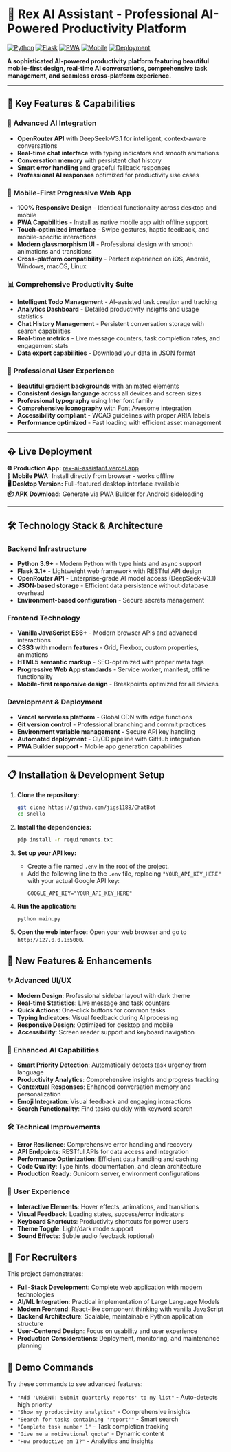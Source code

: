 # 🤖 Rex AI Assistant - Professional AI-Powered Productivity Platform

[![Python](https://img.shields.io/badge/Python-3.9+-blue.svg)](https://www.python.org/downloads/)
[![Flask](https://img.shields.io/badge/Flask-3.1+-green.svg)](https://flask.palletsprojects.com/)
[![PWA](https://img.shields.io/badge/PWA-Ready-purple.svg)](https://web.dev/progressive-web-apps/)
[![Mobile](https://img.shields.io/badge/Mobile-Responsive-orange.svg)](https://developer.mozilla.org/en-US/docs/Web/Progressive_web_apps)
[![Deployment](https://img.shields.io/badge/Deployed-Vercel-black.svg)](https://vercel.com)

**A sophisticated AI-powered productivity platform featuring beautiful mobile-first design, real-time AI conversations, comprehensive task management, and seamless cross-platform experience.**

---

## 🌟 **Key Features & Capabilities**

### 🤖 **Advanced AI Integration**
- **OpenRouter API** with DeepSeek-V3.1 for intelligent, context-aware conversations
- **Real-time chat interface** with typing indicators and smooth animations
- **Conversation memory** with persistent chat history
- **Smart error handling** and graceful fallback responses
- **Professional AI responses** optimized for productivity use cases

### 📱 **Mobile-First Progressive Web App**
- **100% Responsive Design** - Identical functionality across desktop and mobile
- **PWA Capabilities** - Install as native mobile app with offline support
- **Touch-optimized interface** - Swipe gestures, haptic feedback, and mobile-specific interactions
- **Modern glassmorphism UI** - Professional design with smooth animations and transitions
- **Cross-platform compatibility** - Perfect experience on iOS, Android, Windows, macOS, Linux

### 📊 **Comprehensive Productivity Suite**
- **Intelligent Todo Management** - AI-assisted task creation and tracking
- **Analytics Dashboard** - Detailed productivity insights and usage statistics
- **Chat History Management** - Persistent conversation storage with search capabilities
- **Real-time metrics** - Live message counters, task completion rates, and engagement stats
- **Data export capabilities** - Download your data in JSON format

### 🎨 **Professional User Experience**
- **Beautiful gradient backgrounds** with animated elements
- **Consistent design language** across all devices and screen sizes
- **Professional typography** using Inter font family
- **Comprehensive iconography** with Font Awesome integration
- **Accessibility compliant** - WCAG guidelines with proper ARIA labels
- **Performance optimized** - Fast loading with efficient asset management

---

## � **Live Deployment**

**🌐 Production App:** [rex-ai-assistant.vercel.app](https://rex-ai-assistant.vercel.app)  
**📱 Mobile PWA:** Install directly from browser - works offline  
**🖥️ Desktop Version:** Full-featured desktop interface available  
**📦 APK Download:** Generate via PWA Builder for Android sideloading

---

## 🛠️ **Technology Stack & Architecture**

### **Backend Infrastructure**
- **Python 3.9+** - Modern Python with type hints and async support
- **Flask 3.1+** - Lightweight web framework with RESTful API design
- **OpenRouter API** - Enterprise-grade AI model access (DeepSeek-V3.1)
- **JSON-based storage** - Efficient data persistence without database overhead
- **Environment-based configuration** - Secure secrets management

### **Frontend Technology**
- **Vanilla JavaScript ES6+** - Modern browser APIs and advanced interactions
- **CSS3 with modern features** - Grid, Flexbox, custom properties, animations
- **HTML5 semantic markup** - SEO-optimized with proper meta tags
- **Progressive Web App standards** - Service worker, manifest, offline functionality
- **Mobile-first responsive design** - Breakpoints optimized for all devices

### **Development & Deployment**
- **Vercel serverless platform** - Global CDN with edge functions
- **Git version control** - Professional branching and commit practices
- **Environment variable management** - Secure API key handling
- **Automated deployment** - CI/CD pipeline with GitHub integration
- **PWA Builder support** - Mobile app generation capabilities

---

## 📋 **Installation & Development Setup**

1.  **Clone the repository:**
    ```bash
    git clone https://github.com/jigs1188/ChatBot
    cd snello
    ```

2.  **Install the dependencies:**
    ```bash
    pip install -r requirements.txt
    ```

3.  **Set up your API key:**
    -   Create a file named `.env` in the root of the project.
    -   Add the following line to the `.env` file, replacing `"YOUR_API_KEY_HERE"` with your actual Google API key:
        ```
        GOOGLE_API_KEY="YOUR_API_KEY_HERE"
        ```

4.  **Run the application:**
    ```bash
    python main.py
    ```

5.  **Open the web interface:**
    Open your web browser and go to `http://127.0.0.1:5000`.

## 🚀 New Features & Enhancements

### ✨ Advanced UI/UX
- **Modern Design**: Professional sidebar layout with dark theme
- **Real-time Statistics**: Live message and task counters
- **Quick Actions**: One-click buttons for common tasks
- **Typing Indicators**: Visual feedback during AI processing
- **Responsive Design**: Optimized for desktop and mobile
- **Accessibility**: Screen reader support and keyboard navigation

### 🤖 Enhanced AI Capabilities
- **Smart Priority Detection**: Automatically detects task urgency from language
- **Productivity Analytics**: Comprehensive insights and progress tracking
- **Contextual Responses**: Enhanced conversation memory and personalization
- **Emoji Integration**: Visual feedback and engaging interactions
- **Search Functionality**: Find tasks quickly with keyword search

### 🛠️ Technical Improvements
- **Error Resilience**: Comprehensive error handling and recovery
- **API Endpoints**: RESTful APIs for data access and integration
- **Performance Optimization**: Efficient data handling and caching
- **Code Quality**: Type hints, documentation, and clean architecture
- **Production Ready**: Gunicorn server, environment configurations

### 📱 User Experience
- **Interactive Elements**: Hover effects, animations, and transitions
- **Visual Feedback**: Loading states, success/error indicators
- **Keyboard Shortcuts**: Productivity shortcuts for power users
- **Theme Toggle**: Light/dark mode support
- **Sound Effects**: Subtle audio feedback (optional)

## 🎯 For Recruiters

This project demonstrates:
- **Full-Stack Development**: Complete web application with modern technologies
- **AI/ML Integration**: Practical implementation of Large Language Models
- **Modern Frontend**: React-like component thinking with vanilla JavaScript
- **Backend Architecture**: Scalable, maintainable Python application structure
- **User-Centered Design**: Focus on usability and user experience
- **Production Considerations**: Deployment, monitoring, and maintenance planning

## 🎪 Demo Commands

Try these commands to see advanced features:
- `"Add 'URGENT: Submit quarterly reports' to my list"` - Auto-detects high priority
- `"Show my productivity analytics"` - Comprehensive insights
- `"Search for tasks containing 'report'"` - Smart search
- `"Complete task number 1"` - Task completion tracking
- `"Give me a motivational quote"` - Dynamic content
- `"How productive am I?"` - Analytics and insights
